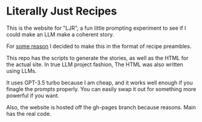 # Literally Just Recipes

This is the website for "LJR", a fun little prompting experiment to see if I could make an LLM make a coherent story.

For [some reason](https://www.smbc-comics.com/comic/muffins) I decided to make this in the format of recipe preambles.

This repo has the scripts to generate the stories, as well as the HTML for the actual site. In true LLM project fashion,
The HTML was also written using LLMs.

It uses GPT-3.5 turbo because I am cheap, and it works well enough if you finagle the prompts properly. You can easily swap
it out for something more powerful if you want.

Also, the website is hosted off the gh-pages branch because reasons. Main has the real code.

